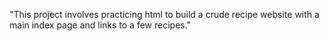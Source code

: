 "This project involves practicing html to build a crude recipe website with a main index page and links to a few recipes."